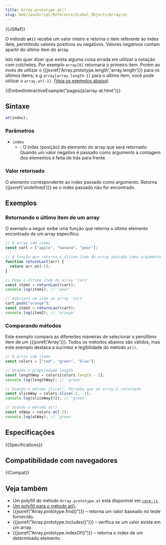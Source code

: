 ```yaml
---
title: Array.prototype.at()
slug: Web/JavaScript/Reference/Global_Objects/Array/at
---
```

{{JSRef}}

O método **`at()`** recebe um valor inteiro e retorna o item referente ao index dele, permitindo valores positivos ou negativos. Valores negativos contam apartir do último item do array.

Isto não quer dizer que exista alguma coisa errada em utilizar a notação com colchetes. Por exemplo `array[0]` retornaria o primeiro item. Porém ao invés de utilizar o {{jsxref('Array.prototype.length','array.length')}} para os últimos items; e.g `array[array.length-1]` para o último item, você pode utilizar o `array.at(-1)`. [(Veja os exemplos abaixo)](#examples)

{{EmbedInteractiveExample("pages/js/array-at.html")}}

## Sintaxe

```js
at(index);
```

### Parâmetros

- `index`
  - : O index (posição) do elemento do array que será retornado. Quando um valor negativo é passado como argumento a contagem dos elementos é feita de trás para frente.

### Valor retornado

O elemento correspondente ao index passado como argumento. Retorna {{jsxref('undefined')}} se o index passado não for encontrado.

## Exemplos

### Retornando o último item de um array

O exemplo a seguir exibe uma função que retorna o último elemento encontrado de um array específico.

```js
// O array com items
const cart = ["apple", "banana", "pear"];

// A função que retorna o último item do array passado como argumento
function returnLast(arr) {
  return arr.at(-1);
}

// Pega o último item do array 'cart'
const item1 = returnLast(cart);
console.log(item1); // 'pear'

// Adiciona um item ao array 'cart'
cart.push("orange");
const item2 = returnLast(cart);
console.log(item2); // 'orange'
```

### Comparando métodos

Este exemplo compara as diferentes maneiras de selecionar o penúltimo item de um {{jsxref('Array')}}.
Todos os métodos abaixos são válidos, mas este exemplo destaca a sucintez e legibilidade do método `at()`.

```js
// O array com items
const colors = ["red", "green", "blue"];

// Usando a propriedade length
const lengthWay = colors[colors.length - 2];
console.log(lengthWay); // 'green'

// Usando o método slice(). Perceba que um array é retornado
const sliceWay = colors.slice(-2, -1);
console.log(sliceWay[0]); // 'green'

// Usando o método at()
const atWay = colors.at(-2);
console.log(atWay); // 'green'
```

## Especificações

{{Specifications}}

## Compatibilidade com navegadores

{{Compat}}

## Veja também

- Um polyfill do método `Array.prototype.at` está disponível em [`core-js`](https://github.com/zloirock/core-js#relative-indexing-method)
- [Um polyfill para o método at()](https://github.com/tc39/proposal-relative-indexing-method#polyfill).
- {{jsxref("Array.prototype.find()")}} – retorna um valor baseado no teste fornecido.
- {{jsxref("Array.prototype.includes()")}} – verifica se um valor existe em um array.
- {{jsxref("Array.prototype.indexOf()")}} – retorna o index de um determinado elemento.
